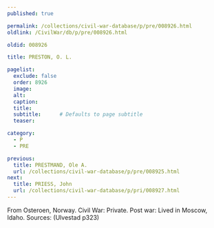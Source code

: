 ```yaml
---
published: true

permalink: /collections/civil-war-database/p/pre/008926.html
oldlink: /CivilWar/db/p/pre/008926.html

oldid: 008926

title: PRESTON, O. L.

pagelist:
  exclude: false
  order: 8926
  image: 
  alt:
  caption:
  title:
  subtitle:      # Defaults to page subtitle
  teaser:

category: 
  - P 
  - PRE

previous:
  title: PRESTMAND, Ole A.
  url: /collections/civil-war-database/p/pre/008925.html  
next:
  title: PRIESS, John
  url: /collections/civil-war-database/p/pri/008927.html   
---
```

From Osteroen, Norway. Civil War: Private. Post war: Lived in Moscow, Idaho. Sources: (Ulvestad p323)